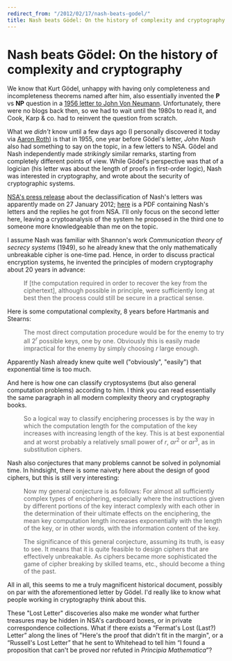 ```yaml
---
redirect_from: "/2012/02/17/nash-beats-godel/"
title: Nash beats Gödel: On the history of complexity and cryptography
---
```


Nash beats Gödel: On the history of complexity and cryptography
===============================================================

We know that Kurt Gödel, unhappy with having only completeness and incompleteness theorems named after him, also essentially invented the <strong>P</strong> vs <strong>NP</strong> question in a <a href="http://rjlipton.wordpress.com/the-gdel-letter/">1956 letter to John Von Neumann</a>. Unfortunately, there were no blogs back then, so we had to wait until the 1980s to read it, and Cook, Karp & co. had to reinvent the question from scratch.

What we <em>didn't</em> know until a few days ago (I personally discovered it today via <a href="http://aaronsadventures.blogspot.com/2012/02/amazing-new-declassified-document.html">Aaron Roth</a>) is that in 1955, one year before Gödel's letter, <em>John Nash</em> also had something to say on the topic, in a few letters to NSA. Gödel and Nash independently made <em>strikingly</em> similar remarks, starting from completely different points of view. While Gödel's perspective was that of a logician (his letter was about the length of proofs in first-order logic), Nash was interested in cryptography, and wrote about the security of cryptographic systems.

<a href="http://www.nsa.gov/public_info/press_room/2012/nash_exhibit.shtml">NSA's press release</a> about the declassification of Nash's letters was apparently made on 27 January 2012; <a href="http://www.nsa.gov/public_info/_files/nash_letters/nash_letters1.pdf">here</a> is a PDF containing Nash's letters and the replies he got from NSA. I'll only focus on the second letter here, leaving a cryptoanalysis of the system he proposed in the third one to someone more knowledgeable than me on the topic.

I assume Nash was familiar with Shannon's work <em>Communication theory of secrecy systems</em> (1949), so he already knew that the only mathematically unbreakable cipher is one-time pad. Hence, in order to discuss practical encryption systems, he invented the principles of modern cryptography about 20 years in advance:

<blockquote style="border:none;">If <span style="font-style:normal;">[</span>the computation required in order to recover the key from the ciphertext<span style="font-style:normal;">]</span>, although possible in principle, were sufficiently long at best then the process could still be secure in a practical sense.</blockquote>

Here is some computational complexity, 8 years before Hartmanis and Stearns:

<blockquote style="border:none;">The most direct computation procedure would be for the enemy to try all <span style="font-style:normal;">2</span><sup><em>r</em></sup> possible keys, one by one. Obviously this is <span style="font-style:normal;">easily</span> made impractical for the enemy by simply choosing <em>r</em> large enough.</blockquote>

Apparently Nash already knew quite well ("obviously", "easily") that exponential time is too much.

And here is how one can classify cryptosystems (but also general computation problems) according to him. I think you can read essentially the same paragraph in all modern complexity theory and cryptography books.

<blockquote style="border:none;">So a logical way to classify enciphering processes is by the way in which the computation length for the computation of the key increases with increasing length of the key. This is at best exponential and at worst probably a relatively small power of <em>r</em>, <em>ar</em><sup><span style="font-style:normal;">2</span></sup> or <em>ar</em><sup><span style="font-style:normal;">3</span></sup>, as in substitution ciphers.</blockquote>

Nash also conjectures that many problems cannot be solved in polynomial time. In hindsight, there is some naivety here about the design of good ciphers, but this is still very interesting:

<blockquote style="border:none;">Now my general conjecture is as follows: For almost all sufficiently complex types of enciphering, especially where the instructions given by different portions of the key interact complexly with each other in the determination of their ultimate effects on the enciphering, the mean key computation length increases exponentially with the length of the key, or in other words, with the information content of the key.

The significance of this general conjecture, assuming its truth, is easy to see. It means that it is quite feasible to design ciphers that are effectively unbreakable. As ciphers became more sophisticated the game of cipher breaking by skilled teams, etc., should become a thing of the past.</blockquote>

All in all, this seems to me a truly magnificent historical document, possibly on par with the aforementioned letter by Gödel. I'd really like to know what people working in cryptography think about this.

These "Lost Letter" discoveries also make me wonder what further treasures may be hidden in NSA's cardboard boxes, or in private correspondence collections. What if there exists a “Fermat's Lost (Last?) Letter” along the lines of "Here's the proof that didn't fit in the margin", or a “Russell's Lost Letter” that he sent to Whitehead to tell him “I found a proposition that can't be proved nor refuted in <em>Principia Mathematica</em>”?
